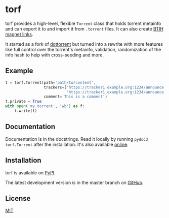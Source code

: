 # torf

torf provides a high-level, flexible `Torrent` class that holds torrent metainfo
and can export it to and import it from `.torrent` files. It can also create
[BTIH magnet links](https://en.wikipedia.org/wiki/Magnet_link#BitTorrent_info_hash_(BTIH)).

It started as a fork of [dottorrent](https://github.com/kz26/dottorrent) but
turned into a rewrite with more features like full control over the torrent's
metainfo, validation, randomization of the info hash to help with cross-seeding
and more.

## Example

```python
t = torf.Torrent(path='path/to/content',
                 trackers=['https://tracker1.example.org:1234/announce',
                           'https://tracker1.example.org:1234/announce'],
                 comment='This is a comment')
t.private = True
with open('my.torrent', 'wb') as f:
    t.write(f)
```

## Documentation

Documentation is in the docstrings. Read it locally by running `pydoc3
torf.Torrent` after the installation. It's also available
[online](https://rndusr.github.io/torf/).

## Installation

torf is available on [PyPI](https://pypi.org/project/torf).

The latest development version is in the master branch on
[GitHub](https://github.com/rndusr/torf).

## License

[MIT](https://opensource.org/licenses/MIT)

